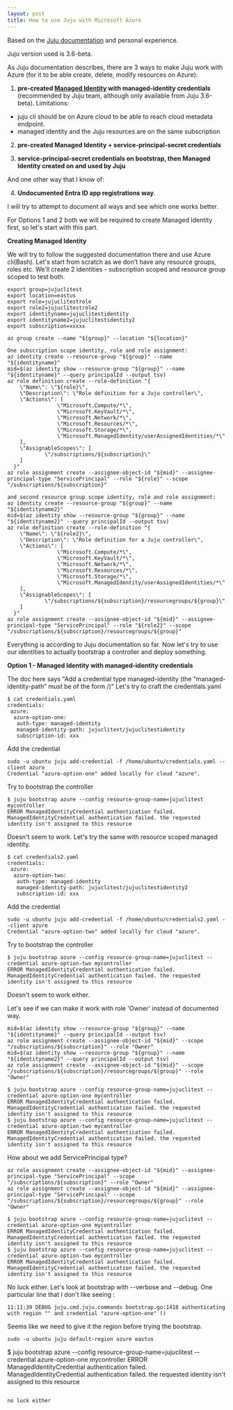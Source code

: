 ```yaml
---
layout: post
title: How to use Juju with Microsoft Azure
---
```


Based on the [Juju documentation](https://juju.is/docs/juju/microsoft-azure) and personal experience.

Juju version used is 3.6-beta.

As Juju documentation describes, there are 3 ways to make Juju work with Azure
(for it to be able create, delete, modify resources on Azure):

1. **pre-created [Managed Identity](https://learn.microsoft.com/en-us/entra/identity/managed-identities-azure-resources/overview) with managed-identity credentials** (recommended by Juju team, although only available from Juju 3.6-beta).
Limitations: 
- juju cli should be on Azure cloud to be able to reach cloud metadata endpoint.
- managed identity and the Juju resources are on the same subscription
2. **pre-created Managed Identity + service-principal-secret credentials**
   
3. **service-principal-secret credentials on bootstrap, then Managed Identity created on and used by Juju** 

And one other way that I know of:

4. **Undocumented Entra ID app registrations way**.

I will try to attempt to document all ways and see which one works better.

For Options 1 and 2 both we will be required to create Managed Identity first, so let's start with this part.

**Creating Managed Identity**

We will try to follow the suggested documentation there and use Azure cli(Bash).
Let's start from scratch as we don't have any resource groups, roles etc.
We'll create 2 identities - subscription scoped and resource group scoped to test both.

```
export group=jujuclitest
export location=eastus
export role=jujuclitestrole
export role2=jujuclitestrole2
export identityname=jujuclitestidentity
export identityname2=jujuclitestidentity2
export subscription=xxxxx

az group create --name "${group}" --location "${location}"

One subscription scope identity, role and role assignment:
az identity create --resource-group "${group}" --name "${identityname}"
mid=$(az identity show --resource-group "${group}" --name "${identityname}" --query principalId --output tsv)
az role definition create --role-definition "{
  	\"Name\": \"${role}\",
  	\"Description\": \"Role definition for a Juju controller\",
  	\"Actions\": [
            	\"Microsoft.Compute/*\",
            	\"Microsoft.KeyVault/*\",
            	\"Microsoft.Network/*\",
            	\"Microsoft.Resources/*\",
            	\"Microsoft.Storage/*\",
            	\"Microsoft.ManagedIdentity/userAssignedIdentities/*\"
  	],
  	\"AssignableScopes\": [
        	\"/subscriptions/${subscription}\"
  	]
  }"
az role assignment create --assignee-object-id "${mid}" --assignee-principal-type "ServicePrincipal" --role "${role}" --scope "/subscriptions/${subscription}"

and second resource group scope identity, role and role assignment:
az identity create --resource-group "${group}" --name "${identityname2}"
mid=$(az identity show --resource-group "${group}" --name "${identityname2}" --query principalId --output tsv)
az role definition create --role-definition "{
  	\"Name\": \"${role2}\",
  	\"Description\": \"Role definition for a Juju controller\",
  	\"Actions\": [
            	\"Microsoft.Compute/*\",
            	\"Microsoft.KeyVault/*\",
            	\"Microsoft.Network/*\",
            	\"Microsoft.Resources/*\",
            	\"Microsoft.Storage/*\",
            	\"Microsoft.ManagedIdentity/userAssignedIdentities/*\"
  	],
  	\"AssignableScopes\": [
        	\"/subscriptions/${subscription}/resourcegroups/${group}\"
  	]
  }"
az role assignment create --assignee-object-id "${mid}" --assignee-principal-type "ServicePrincipal" --role "${role2}" --scope "/subscriptions/${subscription}/resourcegroups/${group}"

```
Everything is according to Juju documentation so far.
Now let's try to use our identities to actually bootstrap a controller and deploy something.

**Option 1 - Managed Identity with managed-identity credentials**

The doc here says "Add a credential type managed-identity 
(the “managed-identity-path” must be of the form <resourcegroup>/<identityname>)"
Let's try to craft the credentials.yaml
```
$ cat credentials.yaml
credentials:
 azure:
  azure-option-one:
   auth-type: managed-identity
   managed-identity-path: jujuclitest/jujuclitestidentity
   subscription-id: xxx
```

Add the credential
```
sudo -u ubuntu juju add-credential -f /home/ubuntu/credentials.yaml --client azure
Credential "azure-option-one" added locally for cloud "azure".
```

Try to bootstrap the controller
```
$ juju bootstrap azure --config resource-group-name=jujuclitest mycontroller
ERROR ManagedIdentityCredential authentication failed. ManagedIdentityCredential authentication failed. the requested identity isn't assigned to this resource
```
Doesn't seem to work.
Let's try the same with resource scoped managed identity.
```
$ cat credentials2.yaml
credentials:
 azure:
  azure-option-two:
   auth-type: managed-identity
   managed-identity-path: jujuclitest/jujuclitestidentity2
   subscription-id: xxx
```

Add the credential
```
sudo -u ubuntu juju add-credential -f /home/ubuntu/credentials2.yaml --client azure
Credential "azure-option-two" added locally for cloud "azure".
```

Try to bootstrap the controller
```
$ juju bootstrap azure --config resource-group-name=jujuclitest --credential azure-option-two mycontroller
ERROR ManagedIdentityCredential authentication failed. ManagedIdentityCredential authentication failed. the requested identity isn't assigned to this resource
```
Doesn't seem to work either.

Let's see if we can make it work with role 'Owner' instead of documented way.

```
mid=$(az identity show --resource-group "${group}" --name "${identityname}" --query principalId --output tsv)
az role assignment create --assignee-object-id "${mid}" --scope "/subscriptions/${subscription}" --role "Owner"
mid=$(az identity show --resource-group "${group}" --name "${identityname2}" --query principalId --output tsv)
az role assignment create --assignee-object-id "${mid}" --scope "/subscriptions/${subscription}/resourcegroups/${group}" --role "Owner"

$ juju bootstrap azure --config resource-group-name=jujuclitest --credential azure-option-one mycontroller
ERROR ManagedIdentityCredential authentication failed. ManagedIdentityCredential authentication failed. the requested identity isn't assigned to this resource
$ juju bootstrap azure --config resource-group-name=jujuclitest --credential azure-option-two mycontroller
ERROR ManagedIdentityCredential authentication failed. ManagedIdentityCredential authentication failed. the requested identity isn't assigned to this resource
```

How about we add ServicePrincipal type?
```
az role assignment create --assignee-object-id "${mid}" --assignee-principal-type "ServicePrincipal" --scope "/subscriptions/${subscription}" --role "Owner"
az role assignment create --assignee-object-id "${mid}" --assignee-principal-type "ServicePrincipal" --scope "/subscriptions/${subscription}/resourcegroups/${group}" --role "Owner"

$ juju bootstrap azure --config resource-group-name=jujuclitest --credential azure-option-one mycontroller
ERROR ManagedIdentityCredential authentication failed. ManagedIdentityCredential authentication failed. the requested identity isn't assigned to this resource
$ juju bootstrap azure --config resource-group-name=jujuclitest --credential azure-option-two mycontroller
ERROR ManagedIdentityCredential authentication failed. ManagedIdentityCredential authentication failed. the requested identity isn't assigned to this resource
```

No luck either.
Let's look at bootstrap with --verbose and --debug.
One particular line that I don't like seeing :
```
11:11:39 DEBUG juju.cmd.juju.commands bootstrap.go:1418 authenticating with region "" and credential "azure-option-one" ()
```
Seems like we need to give it the region before trying the bootstrap.
```
sudo -u ubuntu juju default-region azure eastus
```
$ juju bootstrap azure --config resource-group-name=jujuclitest --credential azure-option-one mycontroller
ERROR ManagedIdentityCredential authentication failed. ManagedIdentityCredential authentication failed. the requested identity isn't assigned to this resource
```

no luck either
